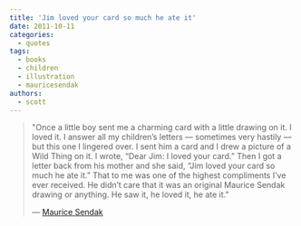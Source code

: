 ```yaml
---
title: 'Jim loved your card so much he ate it'
date: 2011-10-11
categories:
  - quotes
tags:
  - books
  - children
  - illustration
  - mauricesendak
authors:
  - scott
---
```


> "Once a little boy sent me a charming card with a little drawing on it. I loved it. I answer all my children’s letters — sometimes very hastily — but this one I lingered over. I sent him a card and I drew a picture of a Wild Thing on it. I wrote, “Dear Jim: I loved your card.” Then I got a letter back from his mother and she said, “Jim loved your card so much he ate it.” That to me was one of the highest compliments I’ve ever received. He didn’t care that it was an original Maurice Sendak drawing or anything. He saw it, he loved it, he ate it."
>
> — [Maurice Sendak](http://bobulate.com/post/1189026655)
